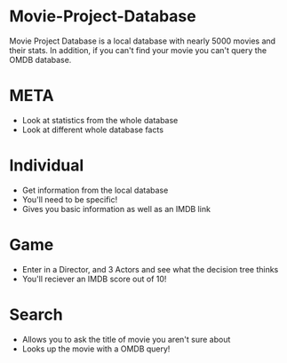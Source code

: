 # Movie-Project-Database



Movie Project Database is a local database with nearly 5000 movies and their stats. In addition, if you can't find your movie you can't query the OMDB database. 



# META
  - Look at statistics from the whole database
  - Look at different whole database facts

# Individual
  - Get information from the local database 
  - You'll need to be specific!
  - Gives you basic information as well as an IMDB link 

# Game 
  - Enter in a Director, and 3 Actors and see what the decision tree thinks 
  - You'll reciever an IMDB score out of 10!
 
# Search 
  - Allows you to ask the title of movie you aren't sure about 
  - Looks up the movie with a OMDB query!